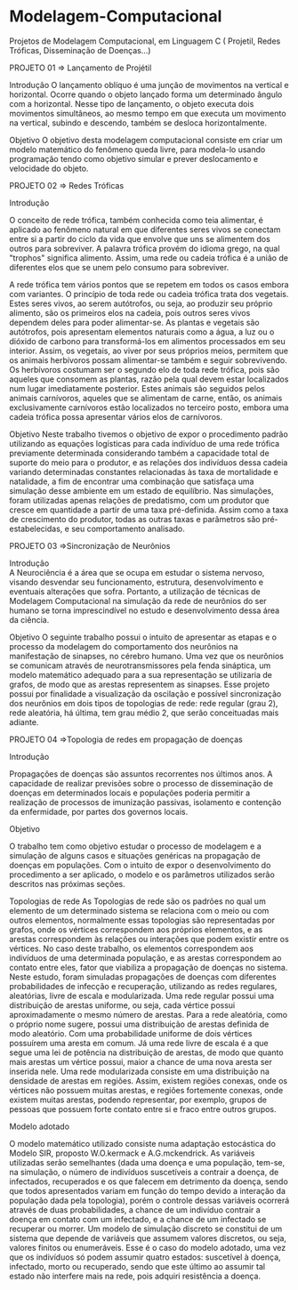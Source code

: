 # Modelagem-Computacional
Projetos de Modelagem Computacional, em Linguagem C ( Projetil, Redes Tróficas, Disseminação de Doenças...)

PROJETO 01 => Lançamento de Projétil

Introdução 
O lançamento oblíquo é uma junção de movimentos na vertical e horizontal. Ocorre quando o objeto lançado forma um determinado ângulo 
com a horizontal. Nesse tipo de lançamento, o objeto executa dois movimentos simultâneos, ao mesmo tempo em que executa um movimento 
na vertical, subindo e descendo, também se desloca horizontalmente. 
 
 Objetivo 
O objetivo desta modelagem computacional consiste em criar um modelo matemático do fenômeno queda livre, para modela-lo usando 
programação tendo como objetivo simular e prever deslocamento e velocidade do objeto.  

PROJETO 02 => Redes Tróficas

Introdução  
 
O conceito de rede trófica, também conhecida como teia alimentar, é aplicado ao fenômeno natural em que diferentes seres vivos se conectam
entre si a partir do ciclo da vida que envolve que uns se alimentem dos outros para sobreviver. A palavra trófica provém do idioma grego, 
na qual "trophos" significa alimento. Assim, uma rede ou cadeia trófica é a união de diferentes elos que se unem pelo consumo para 
sobreviver. 

A rede trófica tem vários pontos que se repetem em todos os casos embora com variantes. O princípio de toda rede ou cadeia trófica trata
dos vegetais. Estes seres vivos, ao serem autótrofos, ou seja, ao produzir seu próprio alimento, são os primeiros elos na cadeia, 
pois outros seres vivos dependem deles para poder alimentar-se. As plantas e vegetais são autótrofos, pois apresentam elementos 
naturais como a água, a luz ou o dióxido de carbono para transformá-los em alimentos processados em seu interior. Assim, os vegetais, 
ao viver por seus próprios meios, permitem que os animais herbívoros possam alimentar-se também e seguir sobrevivendo. 
Os herbívoros costumam ser o segundo elo de toda rede trófica, pois são aqueles que consomem as plantas, razão pela qual devem estar
localizados num lugar imediatamente posterior. Estes animais são seguidos pelos animais carnívoros, aqueles que se alimentam de carne, 
então, os animais exclusivamente carnívoros estão localizados no terceiro posto, embora uma cadeia trófica possa apresentar vários elos
de carnívoros. 
 
Objetivo 
Neste trabalho tivemos o objetivo de expor o procedimento padrão utilizando as equações logísticas para cada indivíduo de uma rede
trófica previamente determinada considerando também a capacidade total de suporte do meio para o produtor, e as relações dos indivíduos
dessa cadeia variando determinadas constantes relacionadas às taxa de mortalidade e natalidade, a fim de encontrar uma combinação que
satisfaça uma simulação desse ambiente em um estado de equilíbrio. 
Nas simulações, foram utilizadas apenas relações de predatismo, com um produtor que cresce em quantidade a partir de uma taxa 
pré-definida. Assim como a taxa de crescimento do produtor, todas as outras taxas e parâmetros são pré-estabelecidas, 
e seu comportamento analisado. 


PROJETO 03 =>Sincronização de Neurônios

Introdução  
A Neurociência é a área que se ocupa em estudar o sistema nervoso, visando desvendar seu funcionamento, estrutura, desenvolvimento 
e eventuais alterações que sofra. Portanto, a utilização de técnicas de Modelagem Computacional na simulação da rede de neurônios do
ser humano se torna imprescindível no estudo e desenvolvimento dessa área da ciência. 
 
 
 Objetivo 
O seguinte trabalho possui o intuito de apresentar as etapas e o processo da modelagem do comportamento dos neurônios na manifestação de
sinapses, no cérebro humano. Uma vez que os neurônios se comunicam através de neurotransmissores pela fenda sináptica, um modelo
matemático adequado para a sua representação se utilizaria de grafos, de modo que as arestas representem as sinapses. 
Esse projeto possui por finalidade a visualização da oscilação e possível sincronização dos neurônios em dois tipos de topologias 
de rede: rede regular (grau 2), rede aleatória, há última, tem grau médio 2, que serão conceituadas mais adiante.


PROJETO 04 =>Topologia de redes em propagação de doenças

Introdução 
 
Propagações de doenças são assuntos recorrentes nos últimos anos. A capacidade de realizar previsões sobre o processo de disseminação
de doenças em determinados locais e populações poderia permitir a realização de processos de imunização passivas, isolamento e contenção
da enfermidade, por partes dos governos locais. 
 
 
 Objetivo 
 
O trabalho tem como objetivo estudar o processo de modelagem e a simulação de alguns casos e situações genéricas na propagação de 
doenças em populações. Com o intuito de expor o desenvolvimento do procedimento a ser aplicado, o modelo e os parâmetros utilizados 
serão descritos nas próximas seções. 
 
 
 Topologias de rede 
 As Topologias de rede são os padrões no qual um elemento de um determinado sistema se relaciona com o meio ou com outros elementos,
 normalmente essas topologias são representadas por grafos, onde os vértices correspondem aos próprios elementos, e as arestas 
 correspondem às relações ou interações que podem existir entre os vértices. No caso deste trabalho, os elementos correspondem aos 
 indivíduos de uma determinada população, e as arestas correspondem ao contato entre eles, fator que viabiliza a propagação de doenças
 no sistema. Neste estudo, foram simuladas propagações de doenças com diferentes probabilidades de infecção e recuperação, utilizando
 as redes regulares, aleatórias, livre de escala e modularizada. Uma rede regular possui uma distribuição de arestas uniforme, ou seja, 
 cada vértice possui aproximadamente o mesmo número de arestas. Para a rede aleatória, como o próprio nome sugere, possui uma 
 distribuição de arestas definida de modo aleatório. Com uma probabilidade uniforme de dois vértices possuírem uma aresta em comum. 
 Já uma rede livre de escala é a que segue uma lei de potência na distribuição de arestas, de modo que quanto mais arestas um vértice 
 possui, maior a chance de uma nova aresta ser inserida nele. Uma rede modularizada consiste em uma distribuição na densidade de arestas
 em regiões. Assim, existem regiões conexas, onde os vértices não possuem muitas arestas, e regiões fortemente conexas, onde existem 
 muitas arestas, podendo representar, por exemplo, grupos de pessoas que possuem forte contato entre si e fraco entre outros grupos. 
 
Modelo adotado 
 
O modelo matemático utilizado consiste numa adaptação estocástica do Modelo SIR, proposto W.O.kermack e A.G.mckendrick. 
As variáveis utilizadas serão semelhantes (dada uma doença e uma população, tem-se, na simulação, o número de indivíduos suscetíveis a 
contrair a doença, de infectados, recuperados e os que falecem em detrimento da doença, sendo que todos apresentados variam em função 
do tempo devido a interação da população dada pela topologia), porém o controle dessas variáveis ocorrerá através de duas 
probabilidades, a chance de um indivíduo contrair a doença em contato com um infectado, e a chance de um infectado se recuperar ou
morrer. Um modelo de simulação discreto se constitui de um sistema que depende de variáveis que assumem valores discretos, ou seja, 
valores finitos ou enumeráveis. Esse é o caso do modelo adotado, uma vez que os indivíduos só podem assumir quatro estados: suscetível 
à doença, infectado, morto ou recuperado, sendo que este último ao assumir tal estado não interfere mais na rede, pois adquiri 
resistência a doença.





 
